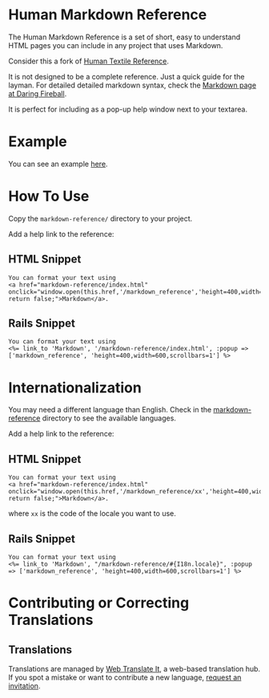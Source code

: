 # Human Markdown Reference

The Human Markdown Reference is a set of short, easy to understand HTML pages you can include in any project that uses Markdown.

Consider this a fork of [Human Textile Reference](http://github.com/Aupajo/human-textile-reference).

It is not designed to be a complete reference. Just a quick guide for the layman. For detailed detailed markdown syntax, check the [Markdown page at Daring Fireball](http://daringfireball.net/projects/markdown/).

It is perfect for including as a pop-up help window next to your textarea.

# Example

You can see an example [here](https://webtranslateit.com/markdown-reference/).

# How To Use

Copy the `markdown-reference/` directory to your project.

Add a help link to the reference:

## HTML Snippet

    You can format your text using 
    <a href="markdown-reference/index.html" onclick="window.open(this.href,'/markdown_reference','height=400,width=600,scrollbars=1'); return false;">Markdown</a>.

## Rails Snippet

    You can format your text using
    <%= link_to 'Markdown', '/markdown-reference/index.html', :popup => ['markdown_reference', 'height=400,width=600,scrollbars=1'] %>

# Internationalization

You may need a different language than English. Check in the [markdown-reference](http://github.com/edouard/human-markdown-reference/tree/master/markdown-reference/) directory to see the available languages.

Add a help link to the reference:

## HTML Snippet

    You can format your text using 
    <a href="markdown-reference/index.html" onclick="window.open(this.href,'/markdown_reference/xx','height=400,width=600,scrollbars=1'); return false;">Markdown</a>.

where `xx` is the code of the locale you want to use.

## Rails Snippet

    You can format your text using
    <%= link_to 'Markdown', "/markdown-reference/#{I18n.locale}", :popup => ['markdown_reference', 'height=400,width=600,scrollbars=1'] %>

# Contributing or Correcting Translations

## Translations

Translations are managed by [Web Translate It](https://webtranslateit.com), a web-based translation hub. If you spot a mistake or want to contribute a new language, [request an invitation](https://webtranslateit.com/projects/386-HTML-Markdown-Reference/invitation_request).
